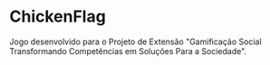 # ChickenFlag
Jogo desenvolvido para o Projeto de Extensão "Gamificação Social Transformando Competências em Soluções Para a Sociedade".
